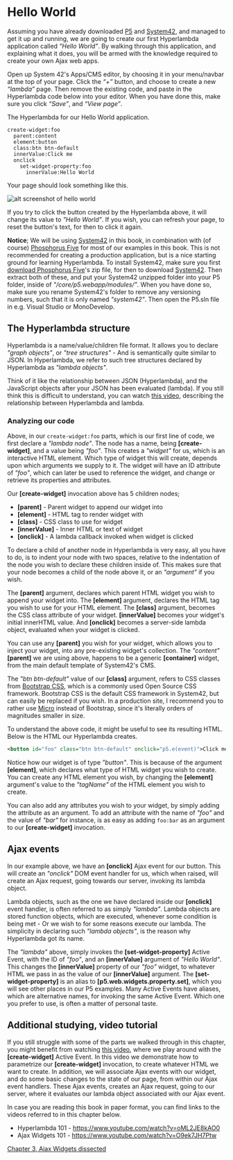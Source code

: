 # Hello World

Assuming you have already downloaded [P5](https://github.com/polterguy/phosphorusfive) and [System42](https://github.com/polterguy/system42), and managed to get it up and running, we are going to create our first Hyperlambda application called *"Hello World"*. By walking through this application, and explaining what it does, you will be armed with the knowledge required to create your own Ajax web apps.

Open up System 42's Apps/CMS editor, by choosing it in your menu/navbar at the top of your page. Click the _“+”_ button, and choose to create a new _“lambda”_ page. Then remove the existing code, and paste in the Hyperlambda code below into your editor. When you have done this, make sure you click _“Save”_, and _“View page”_.

The Hyperlambda for our Hello World application.

```
create-widget:foo
  parent:content
  element:button
  class:btn btn-default
  innerValue:Click me
  onclick
    set-widget-property:foo
      innerValue:Hello World
```

Your page should look something like this.

![alt screenshot of hello world](screenshots/chapter-1-1.png)

If you try to click the button created by the Hyperlambda above, it will change its value to *"Hello World"*. If you wish, you can refresh your page, to reset the button's text, for then to click it again.

**Notice**; We will be using [System42](https://github.com/polterguy/system42) in this book, in combination with (of course) [Phosphorus Five](https://github.com/polterguy/phosphorusfive) for most of our examples in this book. This is not recommended for creating a production application, but is a nice starting ground for learning Hyperlambda. To install System42, make sure you first [download Phosphorus Five](https://github.com/polterguy/phosphorusfive/releases)'s zip file, for then to download [System42](https://github.com/polterguy/system42/releases). Then extract both of these, and put your System42 unzipped folder into your P5 folder, inside of _"/core/p5.webapp/modules/"_. When you have done so, make sure you rename System42's folder to remove any versioning numbers, such that it is only named _"system42"_. Then open the P5.sln file in e.g. Visual Studio or MonoDevelop.

## The Hyperlambda structure

Hyperlambda is a name/value/children file format. It allows you to declare *"graph objects"*, or *"tree structures"* - And is semantically quite similar to JSON. In Hyperlambda, we refer to such tree structures declared by Hyperlambda as *"lambda objects"*.

Think of it like the relationship between JSON (Hyperlambda), and the JavaScript objects after your JSON has been evaluated (lambda). If you still think this is difficult to understand, you can watch [this video](https://www.youtube.com/watch?v=oML2JE8kAO0), describing the relationship between Hyperlambda and lambda.

### Analyzing our code

Above, in our `create-widget:foo` parts, which is our first line of code, we first declare a *"lambda node"*. The node has a name, being **[create-widget]**, and a value being *"foo"*. This creates a *"widget"* for us, which is an interactive HTML element. Which type of widget this will create, depends upon which arguments we supply to it. The widget will have an ID attribute of *"foo"*, which can later be used to reference the widget, and change or retrieve its properties and attributes.

Our **[create-widget]** invocation above has 5 children nodes;

- **[parent]** - Parent widget to append our widget into
- **[element]** - HTML tag to render widget with
- **[class]** - CSS class to use for widget
- **[innerValue]** - Inner HTML or text of widget
- **[onclick]** - A lambda callback invoked when widget is clicked

To declare a child of another node in Hyperlambda is very easy, all you have to do, is to indent your node with two spaces, relative to the indentation of the node you wish to declare these children inside of. This makes sure that your node becomes a child of the node above it, or an *"argument"* if you wish.

The **[parent]** argument, declares which parent HTML widget you wish to append your widget into. The **[element]** argument, declares the HTML tag you wish to use for your HTML element. The **[class]** argument, becomes the CSS class attribute of your widget. **[innerValue]** becomes your widget's initial innerHTML value. And **[onclick]** becomes a server-side lambda object, evaluated when your widget is clicked.

You can use any **[parent]** you wish for your widget, which allows you to inject your widget, into any pre-existing widget's collection. The *"content"* **[parent]** we are using above, happens to be a generic **[container]** widget, from the main default template of System42's CMS.

The *"btn btn-default"* value of our **[class]** argument, refers to CSS classes from [Bootstrap CSS](http://getbootstrap.com/css/), which is a commonly used Open Source CSS framework. Bootstrap CSS is the default CSS framework in System42, but can easily be replaced if you wish. In a production site, I recommend you to rather use [Micro](https://github.com/polterguy/micro) instead of Bootstrap, since it's literally orders of magnitudes smaller in size.

To understand the above code, it might be useful to see its resulting HTML. Below is the HTML our Hyperlambda creates.

```xml
<button id="foo" class="btn btn-default" onclick="p5.e(event)">Click me!</button>
```

Notice how our widget is of type *"button"*. This is because of the argument **[element]**, which declares what type of HTML widget you wish to create. You can create any HTML element you wish, by changing the **[element]** argument's value to the *"tagName"* of the HTML element you wish to create.

You can also add any attributes you wish to your widget, by simply adding the attribute as an argument. To add an attribute with the name of *"foo"* and the value of *"bar"* for instance, is as easy as adding `foo:bar` as an argument to our **[create-widget]** invocation.

## Ajax events

In our example above, we have an **[onclick]** Ajax event for our button. This will create an *"onclick"* DOM event handler for us, which when raised, will create an Ajax request, going towards our server, invoking its lambda object.

Lambda objects, such as the one we have declared inside our **[onclick]** event handler, is often referred to as simply *"lambda"*. Lambda objects are stored function objects, which are executed, whenever some condition is being met - Or we wish to for some reasons execute our lambda. The simplicity in declaring such *"lambda objects"*, is the reason why Hyperlambda got its name.

The *"lambda"* above, simply invokes the **[set-widget-property]** Active Event, with the ID of *"foo"*, and an **[innerValue]** argument of *"Hello World"*. This changes the **[innerValue]** property of our *"foo"* widget, to whatever HTML we pass in as the value of our **[innerValue]** argument. The **[set-widget-property]** is an alias to **[p5.web.widgets.property.set]**, which you will see other places in our P5 examples. Many Active Events have aliases, which are alternative names, for invoking the same Active Event. Which one you prefer to use, is often a matter of personal taste.

## Additional studying, video tutorial

If you still struggle with some of the parts we walked through in this chapter, you might benefit from watching [this video](https://www.youtube.com/watch?v=O9ek7JH7Ptw), where we play around with the **[create-widget]** Active Event. In this video we demonstrate how to parametrize our **[create-widget]** invocation, to create whatever HTML we want to create. In addition, we will associate Ajax events with our widget, and do some basic changes to the state of our page, from within our Ajax event handlers. These Ajax events, creates an Ajax request, going to our server, where it evaluates our lambda object associated with our Ajax event.

In case you are reading this book in paper format, you can find links to the videos referred to in this chapter below.

* Hyperlambda 101 - https://www.youtube.com/watch?v=oML2JE8kAO0
* Ajax Widgets 101 - https://www.youtube.com/watch?v=O9ek7JH7Ptw

[Chapter 3, Ajax Widgets dissected](chapter-3.md)
